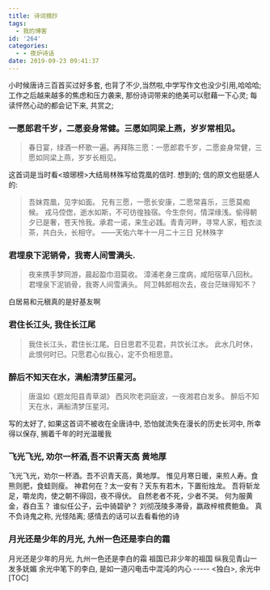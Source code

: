 ```yaml
---
title: 诗词摘抄
tags:
  - 我的博客
id: '264'
categories:
  - - 夜炉诗话
date: 2019-09-23 09:41:37
---
```


小时候唐诗三百首买过好多套, 也背了不少,当然啦,中学写作文也没少引用,哈哈哈; 工作之后越来越多的焦虑和压力袭来, 那份诗词带来的绝美可以慰藉一下心灵; 每读怦然心动的都会记下来, 共赏之;

### 一愿郎君千岁，二愿妾身常健。三愿如同梁上燕，岁岁常相见。

> 春日宴，绿酒一杯歌一遍。再拜陈三愿：一愿郎君千岁，二愿妾身常健，三愿如同梁上燕，岁岁长相见。

这首词是当时看<琅琊榜>大结局林殊写给霓凰的信时. 想到的; 信的原文也挺感人的:

> 吾妹霓凰，见字如面。 兄有三愿，一愿长安康，二愿常喜乐，三愿莫痴候。 戎马倥偬，逝水如斯，不可彷徨独宿。今生奈何，情深缘浅。偷得朝夕已是奢，苍天怜我。承君一诺，来生必践。青青河畔，寻常人家，粗衣淡茶，共白头，长相守。 ——天佑六年十一月二十三日 兄林殊字

### 君埋泉下泥销骨，我寄人间雪满头.

> 夜来携手梦同游，晨起盈巾泪莫收。 漳浦老身三度病，咸阳宿草八回秋。 君埋泉下泥销骨，我寄人间雪满头。 阿卫韩郎相次去，夜台茫昧得知不？

白居易和元稹真的是好基友啊

### 君住长江头, 我住长江尾

> 我住长江头，君住长江尾。日日思君不见君，共饮长江水。 此水几时休，此恨何时已。只愿君心似我心，定不负相思意。

### 醉后不知天在水，满船清梦压星河。

> 唐温如《题龙阳县青草湖》 西风吹老洞庭波，一夜湘君白发多。 醉后不知天在水，满船清梦压星河。

写的太好了, 如果这首词不被收在全唐诗中, 恐怕就流失在漫长的历史长河中, 所幸得以保存, 搁着千年的时光温暖我

### 飞光飞光, 劝尔一杯酒,吾不识青天高 黄地厚

飞光飞光，劝尔一杯酒。吾不识青天高，黄地厚。 惟见月寒日暖，来煎人寿。食熊则肥，食蛙则瘦。 神君何在？太一安有？天东有若木，下置衔烛龙。 吾将斩龙足，嚼龙肉，使之朝不得回，夜不得伏。 自然老者不死，少者不哭。 何为服黄金，吞白玉？ 谁似任公子，云中骑碧驴？ 刘彻茂陵多滞骨，嬴政梓棺费鲍鱼。 真不负诗鬼之称, 光怪陆离; 感情去的话可以去看看他的诗

### 月光还是少年的月光, 九州一色还是李白的霜

月光还是少年的月光, 九州一色还是李白的霜 祖国已非少年的祖国 纵我见青山一发多妩媚 余光中笔下的李白, 是如一道闪电击中混沌的内心 ----- <独白>, 余光中 \[TOC\]